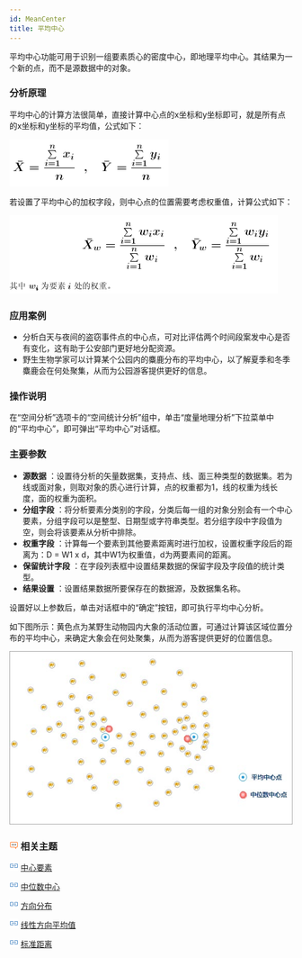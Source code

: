 ```yaml
---
id: MeanCenter
title: 平均中心
---
```

平均中心功能可用于识别一组要素质心的密度中心，即地理平均中心。其结果为一个新的点，而不是源数据中的对象。

### 分析原理

平均中心的计算方法很简单，直接计算中心点的x坐标和y坐标即可，就是所有点的x坐标和y坐标的平均值，公式如下：

![](img/MeanCenter1.png)

若设置了平均中心的加权字段，则中心点的位置需要考虑权重值，计算公式如下：

![](img/MeanCenter2.png)

### 应用案例

  * 分析白天与夜间的盗窃事件点的中心点，可对比评估两个时间段案发中心是否有变化，这有助于公安部门更好地分配资源。
  * 野生生物学家可以计算某个公园内的麋鹿分布的平均中心，以了解夏季和冬季麋鹿会在何处聚集，从而为公园游客提供更好的信息。

### 操作说明

在“空间分析”选项卡的“空间统计分析”组中，单击“度量地理分析”下拉菜单中的“平均中心”，即可弹出“平均中心”对话框。

### 主要参数

  * **源数据** ：设置待分析的矢量数据集，支持点、线、面三种类型的数据集。若为线或面对象，则取对象的质心进行计算，点的权重都为1，线的权重为线长度，面的权重为面积。
  * **分组字段** ：将分析要素分类别的字段，分类后每一组的对象分别会有一个中心要素，分组字段可以是整型、日期型或字符串类型。若分组字段中字段值为空，则会将该要素从分析中排除。
  * **权重字段** ：计算每一个要素到其他要素距离时进行加权，设置权重字段后的距离为：D = W1 x d，其中W1为权重值，d为两要素间的距离。
  * **保留统计字段** ：在字段列表框中设置结果数据的保留字段及字段值的统计类型。
  * **结果设置** ：设置结果数据所要保存在的数据源，及数据集名称。

设置好以上参数后，单击对话框中的“确定”按钮，即可执行平均中心分析。

如下图所示：黄色点为某野生动物园内大象的活动位置，可通过计算该区域位置分布的平均中心，来确定大象会在何处聚集，从而为游客提供更好的位置信息。

![](img/MeanCenterResult.jpg)

### ![](img/seealso.png) 相关主题

![](img/smalltitle.png) [中心要素](CentralFeature.html)

![](img/smalltitle.png) [中位数中心](MeanCenterResult.html)

![](img/smalltitle.png) [方向分布](MeasureDirection.html)

![](img/smalltitle.png) [线性方向平均值](MeasureLinearDirectional.html)

![](img/smalltitle.png) [标准距离](MeasureStandardDistance.html)



